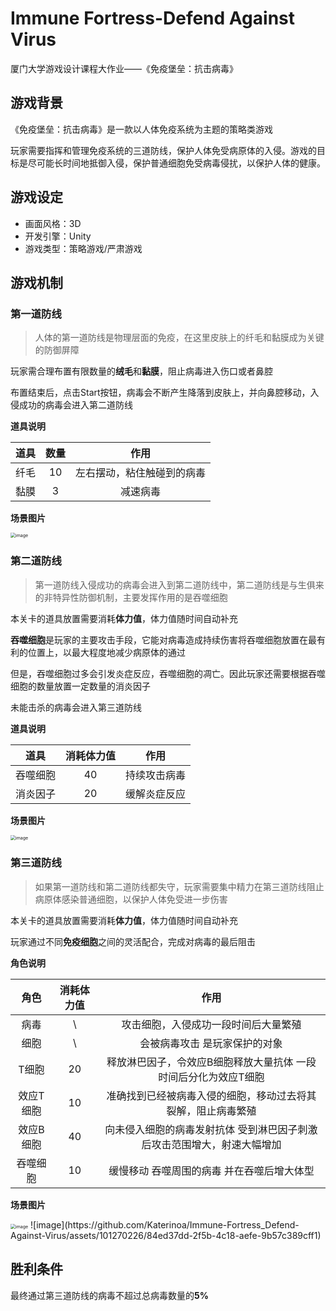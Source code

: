# Immune Fortress-Defend Against Virus
厦门大学游戏设计课程大作业——《免疫堡垒：抗击病毒》

## 游戏背景

《免疫堡垒：抗击病毒》是一款以人体免疫系统为主题的策略类游戏

玩家需要指挥和管理免疫系统的三道防线，保护人体免受病原体的入侵。游戏的目标是尽可能长时间地抵御入侵，保护普通细胞免受病毒侵扰，以保护人体的健康。

## 游戏设定

- 画面风格：3D
- 开发引擎：Unity
- 游戏类型：策略游戏/严肃游戏

## 游戏机制

### 第一道防线

> 人体的第一道防线是物理层面的免疫，在这里皮肤上的纤毛和黏膜成为关键的防御屏障

玩家需合理布置有限数量的**绒毛**和**黏膜**，阻止病毒进入伤口或者鼻腔

布置结束后，点击Start按钮，病毒会不断产生降落到皮肤上，并向鼻腔移动，入侵成功的病毒会进入第二道防线

**道具说明**

| 道具 | 数量 |            作用            |
| :--: | :--: | :------------------------: |
| 纤毛 |  10  | 左右摆动，粘住触碰到的病毒 |
| 黏膜 |  3   |          减速病毒          |

**场景图片**

<img src="https://github.com/Katerinoa/Immune-Fortress_Defend-Against-Virus/assets/101270226/065721f1-0bea-4a3c-866b-8c4ded5d5caf" alt="image" style="zoom:50%;" />

### 第二道防线

> 第一道防线入侵成功的病毒会进入到第二道防线中，第二道防线是与生俱来的非特异性防御机制，主要发挥作用的是吞噬细胞 

本关卡的道具放置需要消耗**体力值**，体力值随时间自动补充

**吞噬细胞**是玩家的主要攻击手段，它能对病毒造成持续伤害将吞噬细胞放置在最有利的位置上，以最大程度地减少病原体的通过

但是，吞噬细胞过多会引发炎症反应，吞噬细胞的凋亡。因此玩家还需要根据吞噬细胞的数量放置一定数量的消炎因子

未能击杀的病毒会进入第三道防线

**道具说明**

|   道具   | 消耗体力值 |     作用     |
| :------: | :--------: | :----------: |
| 吞噬细胞 |     40     | 持续攻击病毒 |
| 消炎因子 |     20     | 缓解炎症反应 |

**场景图片**

<img src="https://github.com/Katerinoa/Immune-Fortress_Defend-Against-Virus/assets/101270226/24eded98-b241-47ad-ace7-9f5cf24ee75d" alt="image" style="zoom:50%;" />

### 第三道防线

> 如果第一道防线和第二道防线都失守，玩家需要集中精力在第三道防线阻止病原体感染普通细胞，以保护人体免受进一步伤害 

本关卡的道具放置需要消耗**体力值**，体力值随时间自动补充

玩家通过不同**免疫细胞**之间的灵活配合，完成对病毒的最后阻击

**角色说明**

|   角色    | 消耗体力值 |                             作用                             |
| :-------: | :--------: | :----------------------------------------------------------: |
|   病毒    |     \      |             攻击细胞，入侵成功一段时间后大量繁殖             |
|   细胞    |     \      |                会被病毒攻击 是玩家保护的对象                 |
|   T细胞   |     20     | 释放淋巴因子，令效应B细胞释放大量抗体  一段时间后分化为效应T细胞 |
| 效应T细胞 |     10     | 准确找到已经被病毒入侵的细胞，移动过去将其裂解，阻止病毒繁殖 |
| 效应B细胞 |     40     | 向未侵入细胞的病毒发射抗体 受到淋巴因子刺激后攻击范围增大，射速大幅增加 |
| 吞噬细胞  |     10     |          缓慢移动 吞噬周围的病毒 并在吞噬后增大体型          |

**场景图片**

<img src="https://github.com/Katerinoa/Immune-Fortress_Defend-Against-Virus/assets/101270226/2b712b3c-ab2e-42da-bbed-8a013f1e73a9" alt="image" style="zoom:50%;" />
![image](https://github.com/Katerinoa/Immune-Fortress_Defend-Against-Virus/assets/101270226/84ed37dd-2f5b-4c18-aefe-9b57c389cff1)


## 胜利条件

最终通过第三道防线的病毒不超过总病毒数量的**5%**

